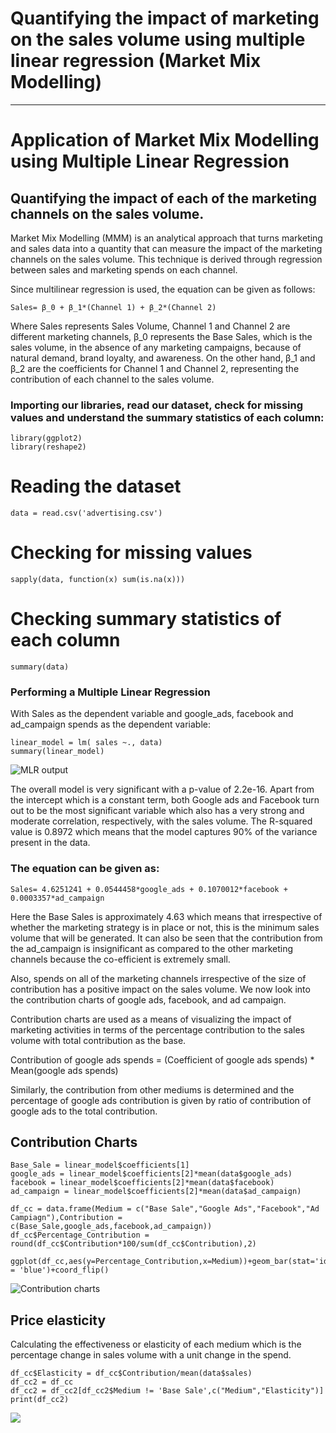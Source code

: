 # Quantifying the impact of marketing on the sales volume using multiple linear regression (Market Mix Modelling)
---
# Application of Market Mix Modelling using Multiple Linear Regression
## Quantifying the impact of each of the marketing channels on the sales volume.
Market Mix Modelling (MMM) is an analytical approach that turns marketing and sales data into a quantity that can measure the impact of the marketing channels on the sales volume. This technique is derived through regression between sales and marketing spends on each channel.

Since multilinear regression is used, the equation can be given as follows:

```Sales= β_0 + β_1*(Channel 1) + β_2*(Channel 2)```

Where Sales represents Sales Volume, Channel 1 and Channel 2 are different marketing channels, β_0 represents the Base Sales, which is the sales volume, in the absence of any marketing campaigns, because of natural demand, brand loyalty, and awareness. On the other hand, β_1 and β_2 are the coefficients for Channel 1 and Channel 2, representing the contribution of each channel to the sales volume.

### Importing our libraries, read our dataset, check for missing values and understand the summary statistics of each column:
```
library(ggplot2)
library(reshape2)
```
# Reading the dataset 
```data = read.csv('advertising.csv')```
# Checking for missing values
```sapply(data, function(x) sum(is.na(x)))```
# Checking summary statistics of each column
```summary(data)```
### Performing a Multiple Linear Regression 
With Sales as the dependent variable and google_ads, facebook and ad_campaign spends as the dependent variable:
```
linear_model = lm( sales ~., data)
summary(linear_model)
```
![MLR output](https://github.com/Gichere/marketing-mixed-models-using-MLR/blob/main/mlr.png)

The overall model is very significant with a p-value of 2.2e-16. Apart from the intercept which is a constant term, both Google ads and Facebook turn out to be the most significant variable which also has a very strong and moderate correlation, respectively, with the sales volume. The R-squared value is 0.8972 which means that the model captures 90% of the variance present in the data.

### The equation can be given as:
```Sales= 4.6251241 + 0.0544458*google_ads + 0.1070012*facebook + 0.0003357*ad_campaign```

Here the Base Sales is approximately 4.63 which means that irrespective of whether the marketing strategy is in place or not, this is the minimum sales volume that will be generated. It can also be seen that the contribution from the ad_campaign is insignificant as compared to the other marketing channels because the co-efficient is extremely small.

Also, spends on all of the marketing channels irrespective of the size of contribution has a positive impact on the sales volume. We now look into the contribution charts of google ads, facebook, and ad campaign.

Contribution charts are used as a means of visualizing the impact of marketing activities in terms of the percentage contribution to the sales volume with total contribution as the base.

Contribution of google ads spends = (Coefficient of google ads spends) * Mean(google ads spends)

Similarly, the contribution from other mediums is determined and the percentage of google ads contribution is given by ratio of contribution of google ads to the total contribution.

## Contribution Charts
```
Base_Sale = linear_model$coefficients[1]
google_ads = linear_model$coefficients[2]*mean(data$google_ads)
facebook = linear_model$coefficients[2]*mean(data$facebook)
ad_campaign = linear_model$coefficients[2]*mean(data$ad_campaign)

df_cc = data.frame(Medium = c("Base Sale","Google Ads","Facebook","Ad Campiagn"),Contribution = c(Base_Sale,google_ads,facebook,ad_campaign))
df_cc$Percentage_Contribution = round(df_cc$Contribution*100/sum(df_cc$Contribution),2)

ggplot(df_cc,aes(y=Percentage_Contribution,x=Medium))+geom_bar(stat='identity',fill = 'blue')+coord_flip()
```
![Contribution charts](https://github.com/Gichere/marketing-mixed-models-using-MLR/blob/main/mmm.png)
## Price elasticity
Calculating the effectiveness or elasticity of each medium which is the percentage change in sales volume with a unit change in the spend.
 ```
df_cc$Elasticity = df_cc$Contribution/mean(data$sales)
df_cc2 = df_cc
df_cc2 = df_cc2[df_cc2$Medium != 'Base Sale',c("Medium","Elasticity")]
print(df_cc2)
```
![](https://github.com/Gichere/marketing-mixed-models-using-MLR/blob/main/last.png)
